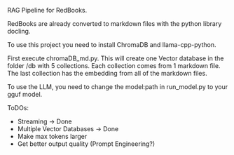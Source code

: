 RAG Pipeline for RedBooks.

RedBooks are already converted to markdown files with the python library docling.

To use this project you need to install ChromaDB and llama-cpp-python.

First execute chromaDB_md.py. This will create one Vector database in the folder /db with 5 collections.
Each collection comes from 1 markdown file. The last collection has the embedding from all of the markdown files.

To use the LLM, you need to change the model:path in run_model.py to your gguf model.

ToDOs: 

- Streaming -> Done
- Multiple Vector Databases -> Done
- Make max tokens larger
- Get better output quality (Prompt Engineering?)
